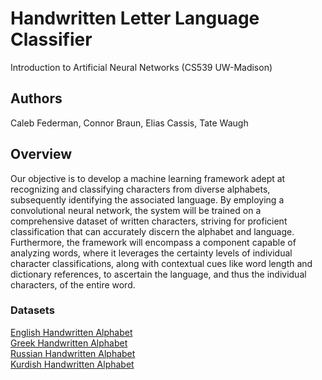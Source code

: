 # Handwritten Letter Language Classifier
Introduction to Artificial Neural Networks (CS539 UW-Madison)

## Authors 
Caleb Federman, Connor Braun, Elias Cassis, Tate Waugh

## Overview
Our objective is to develop a machine learning framework adept at recognizing and classifying characters from diverse alphabets, subsequently identifying the associated language. By employing a convolutional neural network, the system will be trained on a comprehensive dataset of written characters, striving for proficient classification that can accurately discern the alphabet and language. Furthermore, the framework will encompass a component capable of analyzing words, where it leverages the certainty levels of individual character classifications, along with contextual cues like word length and dictionary references, to ascertain the language, and thus the individual characters, of the entire word.

### Datasets
<a href="https://www.kaggle.com/datasets/mohneesh7/english-alphabets">English Handwritten Alphabet</a><br>
<a href="https://www.kaggle.com/datasets/katianakontolati/classification-of-handwritten-greek-letters">Greek Handwritten Alphabet</a><br>
<a href="https://www.kaggle.com/datasets/tatianasnwrt/russian-handwritten-letters">Russian Handwritten Alphabet</a><br>
<a href="https://www.kaggle.com/datasets/rebinma/central-kurdish-handwritten-characters">Kurdish Handwritten Alphabet</a><br>
